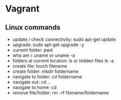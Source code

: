 # Vagrant

## Linux commands

- update / check connectivity: sudo apt-get update
- upgrade: sudo apt-get upgrade -y
- current folder: pwd
- who am i: uname or uname -a
- folders at current location: ls or hidden files ls -a
- create file: touch filename
- create folder: mkdir foldername
- navigate to folder: cd foldername
- navigate out: cd ..
- navigate to home: cd
- remove file/folder: rm -rf filename/foldername
